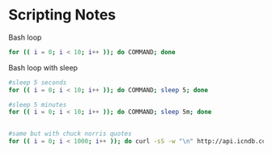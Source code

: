 # Scripting Notes  

Bash loop  
```bash
for (( i = 0; i < 10; i++ )); do COMMAND; done

```

Bash loop with sleep
```bash
#sleep 5 seconds
for (( i = 0; i < 10; i++ )); do COMMAND; sleep 5; done

#sleep 5 minutes
for (( i = 0; i < 10; i++ )); do COMMAND; sleep 5m; done


#same but with chuck norris quotes
for (( i = 0; i < 1000; i++ )); do curl -sS -w "\n" http://api.icndb.com/jokes/random | cut -d '"' -f12 >> data-chuck.txt; sleep 5; done
```
